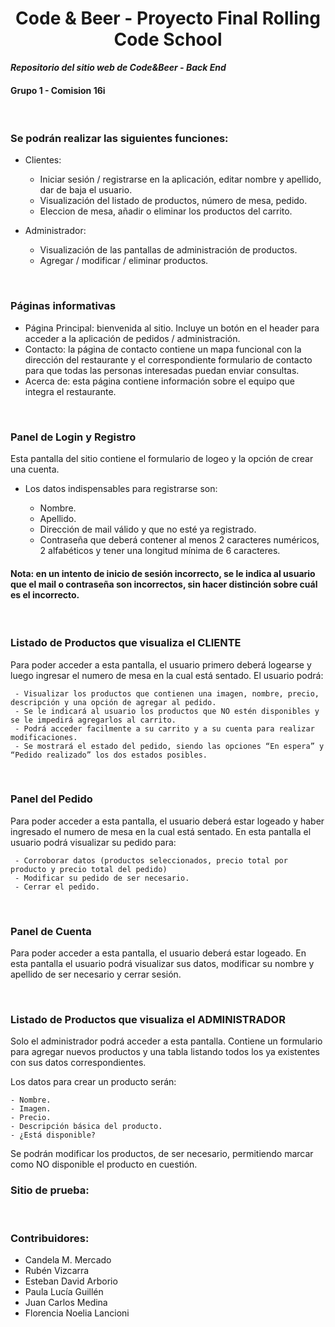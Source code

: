 <h1 style="display:block; text-align:center;">Code & Beer - Proyecto Final Rolling Code School</h1>

***Repositorio del sitio web de Code&Beer - Back End***
#### Grupo 1 - Comision 16i

<br/>

### Se podrán realizar las siguientes funciones:
- Clientes:
     - Iniciar sesión / registrarse en la aplicación, editar nombre y apellido, dar de baja el usuario.
     - Visualización del listado de productos, número de mesa, pedido.
     - Eleccion de mesa, añadir o eliminar los productos del carrito.
     
- Administrador:
     - Visualización de las pantallas de administración de productos.
     - Agregar / modificar / eliminar productos. 
     
<br/>

### Páginas informativas

- Página Principal: bienvenida al sitio. Incluye un botón en el header para acceder a la 
aplicación de pedidos / administración. 
- Contacto: la página de contacto contiene un mapa funcional con la dirección del 
restaurante y el correspondiente formulario de contacto para que todas las personas 
interesadas puedan enviar consultas.
- Acerca de: esta página contiene información sobre el equipo que integra el restaurante.

<br/>

### Panel de Login y Registro

Esta pantalla del sitio contiene el formulario de logeo y la opción de crear una cuenta.
- Los datos indispensables para registrarse son:

     - Nombre.
     - Apellido.
     - Dirección de mail válido y que no esté ya registrado.
     - Contraseña que deberá contener al menos 2 caracteres numéricos, 2 alfabéticos y tener una longitud mínima de 6 caracteres.
  
#### Nota: en un intento de inicio de sesión incorrecto, se le indica al usuario que el mail o contraseña son incorrectos, sin hacer distinción sobre cuál es el incorrecto.

<br/>

### Listado de Productos que visualiza el CLIENTE

Para poder acceder a esta pantalla, el usuario primero deberá logearse y luego ingresar el numero de mesa en la cual está sentado.
El usuario podrá:

     - Visualizar los productos que contienen una imagen, nombre, precio, descripción y una opción de agregar al pedido.
     - Se le indicará al usuario los productos que NO estén disponibles y se le impedirá agregarlos al carrito.
     - Podrá acceder facilmente a su carrito y a su cuenta para realizar modificaciones.
     - Se mostrará el estado del pedido, siendo las opciones “En espera” y “Pedido realizado” los dos estados posibles. 

<br/>

### Panel del Pedido

Para poder acceder a esta pantalla, el usuario deberá estar logeado y haber ingresado el numero de mesa en la cual está sentado.
En esta pantalla el usuario podrá visualizar su pedido para:

     - Corroborar datos (productos seleccionados, precio total por producto y precio total del pedido)
     - Modificar su pedido de ser necesario.
     - Cerrar el pedido.
<br/>

### Panel de Cuenta

Para poder acceder a esta pantalla, el usuario deberá estar logeado.
En esta pantalla el usuario podrá visualizar sus datos, modificar su nombre y apellido de ser necesario y cerrar sesión.

<br/>

### Listado de Productos que visualiza el ADMINISTRADOR

Solo el administrador podrá acceder a esta pantalla.
Contiene un formulario para agregar nuevos productos y una tabla listando todos los ya existentes con sus datos correspondientes.

Los datos para crear un producto serán:

    - Nombre.
    - Imagen.
    - Precio.
    - Descripción básica del producto.
    - ¿Está disponible?
Se podrán modificar los productos, de ser necesario, permitiendo marcar como NO disponible el producto en cuestión.


### Sitio de prueba:

 <br/>
 
### Contribuidores:

- Candela M. Mercado
- Rubén Vizcarra
- Esteban David Arborio
- Paula Lucía Guillén
- Juan Carlos Medina
- Florencia Noelia Lancioni 
